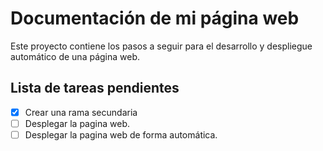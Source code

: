 # Documentación de mi página web

Este proyecto contiene los pasos a seguir para el desarrollo y despliegue automático de una página web.

## Lista de tareas pendientes
- [x] Crear una rama secundaria
- [ ] Desplegar la pagina web.
- [ ] Desplegar la pagina web de forma automática.
